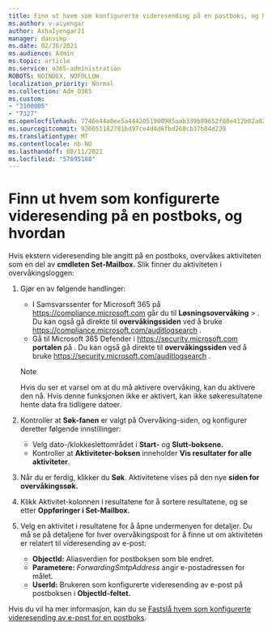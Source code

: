```yaml
---
title: Finn ut hvem som konfigurerte videresending på en postboks, og hvordan
ms.author: v-aiyengar
author: AshaIyengar21
manager: dansimp
ms.date: 02/26/2021
ms.audience: Admin
ms.topic: article
ms.service: o365-administration
ROBOTS: NOINDEX, NOFOLLOW
localization_priority: Normal
ms.collection: Adm_O365
ms.custom:
- "3100005"
- "7327"
ms.openlocfilehash: 7746e44a0ee5a4442051900985aab339b09652f08e412b02a02429c93cc7c107
ms.sourcegitcommit: 920051182781bd97ce4d4d6fbd268cb37b84d239
ms.translationtype: MT
ms.contentlocale: nb-NO
ms.lasthandoff: 08/11/2021
ms.locfileid: "57895188"
---
```

# <a name="find-out-who-set-up-forwarding-on-a-mailbox-and-how"></a>Finn ut hvem som konfigurerte videresending på en postboks, og hvordan

Hvis ekstern videresending ble angitt på en postboks, overvåkes aktiviteten som en del av **cmdleten Set-Mailbox.** Slik finner du aktiviteten i overvåkingsloggen:

1. Gjør en av følgende handlinger:
   - I Samsvarssenter for Microsoft 365 på <https://compliance.microsoft.com> går du til **Løsningsovervåking** \> . Du kan også gå direkte til **overvåkingssiden** ved å bruke <https://compliance.microsoft.com/auditlogsearch> .
   - Gå til Microsoft 365 Defender i <https://security.microsoft.com> **portalen** på . Du kan også gå direkte til **overvåkingssiden** ved å bruke <https://security.microsoft.com/auditlogsearch> .

   > [!NOTE]
   > Hvis du ser et varsel om at du må aktivere overvåking, kan du aktivere den nå. Hvis denne funksjonen ikke er aktivert, kan ikke søkeresultatene hente data fra tidligere datoer.

2. Kontroller at **Søk-fanen**  er valgt på Overvåking-siden, og konfigurer deretter følgende innstillinger:
   - Velg dato-/klokkeslettområdet i **Start-** og **Slutt-boksene.**
   - Kontroller at **Aktiviteter-boksen** inneholder **Vis resultater for alle aktiviteter**.

3. Når du er ferdig, klikker du **Søk**. Aktivitetene vises på den nye **siden for overvåkingssøk.**

4. Klikk Aktivitet-kolonnen  i resultatene for å sortere resultatene, og se etter **Oppføringer i Set-Mailbox.**

5. Velg en aktivitet i resultatene for å åpne undermenyen for detaljer. Du må se på detaljene for hver overvåkingspost for å finne ut om aktiviteten er relatert til videresending av e-post:
   - **ObjectId:** Aliasverdien for postboksen som ble endret.
   - **Parametere:** _ForwardingSmtpAddress_ angir e-postadressen for målet.
   - **UserId:** Brukeren som konfigurerte videresending av e-post på postboksen i **ObjectId-feltet.**

Hvis du vil ha mer informasjon, kan du se [Fastslå hvem som konfigurerte videresending av e-post for en postboks](https://docs.microsoft.com/microsoft-365/compliance/auditing-troubleshooting-scenarios#determine-who-set-up-email-forwarding-for-a-mailbox).
